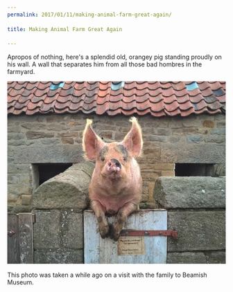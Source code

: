 ```yaml
---
permalink: 2017/01/11/making-animal-farm-great-again/

title: Making Animal Farm Great Again

---
```


Apropos of nothing, here's a splendid old, orangey pig standing proudly on his wall. A wall that separates him from all
those bad hombres in the farmyard.

![pig](/img/posts/making-animal-farm-great-again/mafga.webp)

This photo was taken a while ago on a visit with the family to Beamish Museum.
